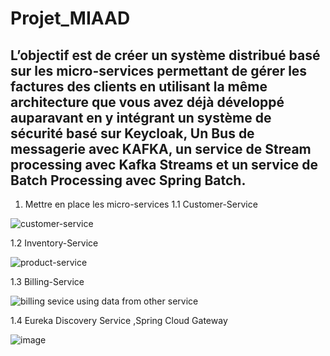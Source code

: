 # Projet_MIAAD

 L’objectif est de créer un système distribué basé sur les micro-services permettant de gérer les factures des clients en utilisant la
même architecture que vous avez déjà développé auparavant en y intégrant un système de sécurité basé sur Keycloak, Un Bus de
messagerie avec KAFKA, un service de Stream processing avec Kafka Streams et un service de Batch Processing avec Spring Batch.
---------------

1. Mettre en place les micro-services 
1.1 Customer-Service

![customer-service](https://user-images.githubusercontent.com/102171461/176035389-a3da9a84-b686-472a-bf52-cc828960bea5.png)

1.2 Inventory-Service

![product-service](https://user-images.githubusercontent.com/102171461/176035964-f2e4f8fb-c029-46e6-834f-6f0129015fa4.png)

1.3 Billing-Service

![billing sevice using data from other service](https://user-images.githubusercontent.com/102171461/176036432-b31edea3-6d3a-4fd9-99f9-ab95e22c514b.png)

1.4 Eureka Discovery Service ,Spring Cloud Gateway

![image](https://user-images.githubusercontent.com/102171461/176015367-e2bcdc5d-a7a2-4f31-a964-2451d2c919b9.png)


